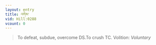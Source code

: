 ```yaml
---
layout: entry
title: འགེམ་
vid: Hill:0288
vcount: 0
---
```

> To defeat, subdue, overcome DS\.To crush TC\.
> Volition: _Voluntary_


